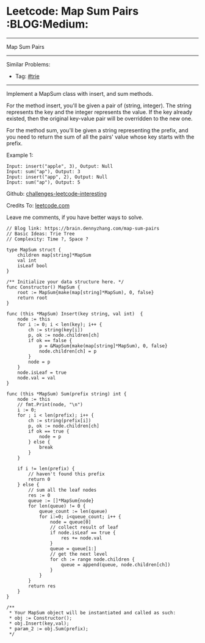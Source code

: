 # Leetcode: Map Sum Pairs     :BLOG:Medium:


---

Map Sum Pairs  

---

Similar Problems:  
-   Tag: [#trie](https://brain.dennyzhang.com/tag/trie)

---

Implement a MapSum class with insert, and sum methods.  

For the method insert, you'll be given a pair of (string, integer). The string represents the key and the integer represents the value. If the key already existed, then the original key-value pair will be overridden to the new one.  

For the method sum, you'll be given a string representing the prefix, and you need to return the sum of all the pairs' value whose key starts with the prefix.  

Example 1:  

    Input: insert("apple", 3), Output: Null
    Input: sum("ap"), Output: 3
    Input: insert("app", 2), Output: Null
    Input: sum("ap"), Output: 5

Github: [challenges-leetcode-interesting](https://github.com/DennyZhang/challenges-leetcode-interesting/tree/master/map-sum-pairs)  

Credits To: [leetcode.com](https://leetcode.com/problems/map-sum-pairs/description/)  

Leave me comments, if you have better ways to solve.  

    // Blog link: https://brain.dennyzhang.com/map-sum-pairs
    // Basic Ideas: Trie Tree
    // Complexity: Time ?, Space ?
    
    type MapSum struct {
        children map[string]*MapSum
        val int
        isLeaf bool
    }
    
    /** Initialize your data structure here. */
    func Constructor() MapSum {
        root := MapSum{make(map[string]*MapSum), 0, false}
        return root
    }
    
    func (this *MapSum) Insert(key string, val int)  {
        node := this
        for i := 0; i < len(key); i++ {
            ch := string(key[i])
            p, ok := node.children[ch]
            if ok == false {
                p = &MapSum{make(map[string]*MapSum), 0, false}
                node.children[ch] = p
            }
            node = p
        }
        node.isLeaf = true
        node.val = val
    }
    
    func (this *MapSum) Sum(prefix string) int {
        node := this
        // fmt.Print(node, "\n")
        i := 0;
        for ; i < len(prefix); i++ {
            ch := string(prefix[i])
            p, ok := node.children[ch]
            if ok == true {
                node = p
            } else {
                break
            }
        }
    
        if i != len(prefix) {
            // haven't found this prefix
            return 0
        } else {
            // sum all the leaf nodes
            res := 0
            queue := []*MapSum{node}
            for len(queue) != 0 {
                queue_count := len(queue)
                for i:=0; i<queue_count; i++ {
                    node = queue[0]
                    // collect result of leaf
                    if node.isLeaf == true {
                        res += node.val
                    }
                    queue = queue[1:]
                    // get the next level
                    for ch := range node.children {
                        queue = append(queue, node.children[ch])
                    }
                }
            }
            return res
        }
    }
    
    /**
     * Your MapSum object will be instantiated and called as such:
     * obj := Constructor();
     * obj.Insert(key,val);
     * param_2 := obj.Sum(prefix);
     */